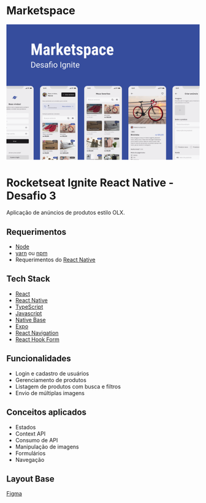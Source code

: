 # Marketspace

![Cover](./.github/Cover.png)

# Rocketseat Ignite React Native - Desafio 3

Aplicação de anúncios de produtos estilo OLX.

## Requerimentos

- [Node](https://nodejs.org)
- [yarn](https://yarnpkg.com/getting-started/install) ou [npm](https://www.npmjs.com)
- Requerimentos do [React Native](https://reactnative.dev)

## Tech Stack

- [React](https://reactjs.org)
- [React Native](https://reactnative.dev)
- [TypeScript](https://www.typescriptlang.org)
- [Javascript](https://www.javascript.com/)
- [Native Base](https://nativebase.io/)
- [Expo](https://expo.dev)
- [React Navigation](https://reactnavigation.org)
- [React Hook Form](https://react-hook-form.com)

## Funcionalidades

- Login e cadastro de usuários
- Gerenciamento de produtos
- Listagem de produtos com busca e filtros
- Envio de múltiplas imagens

## Conceitos aplicados

- Estados
- Context API
- Consumo de API
- Manipulação de imagens
- Formulários
- Navegação

## Layout Base

[Figma](https://www.figma.com/file/CIvhyoji2zASYQKFGeWUEn/Marketspace/duplicate)
